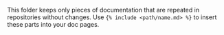 This folder keeps only pieces of documentation that are repeated in repositories 
without changes. Use `{% include <path/name.md> %}` to insert these parts into your doc pages.
